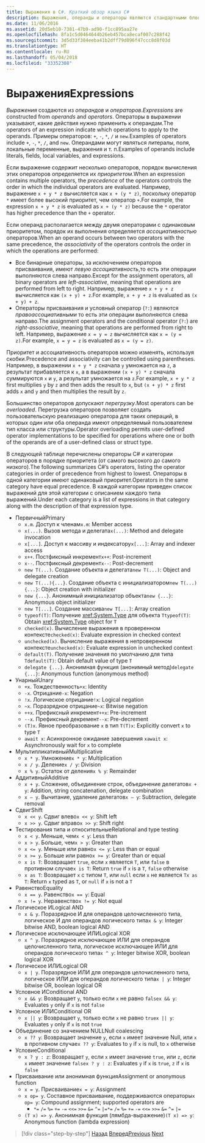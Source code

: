```yaml
---
title: Выражения в C#. Краткий обзор языка C#
description: Выражения, операнды и операторы являются стандартными блоками языка C#
ms.date: 11/06/2016
ms.assetid: 20d5eb10-7381-47b9-ad90-f1cc895aa27e
ms.openlocfilehash: 8fa1c5d0464644b26eb457bca8ecaf007c288f42
ms.sourcegitcommit: 3d5d33f384eeba41b2dff79d096f47ccc8d8f03d
ms.translationtype: HT
ms.contentlocale: ru-RU
ms.lasthandoff: 05/04/2018
ms.locfileid: "33352308"
---
```

# <a name="expressions"></a><span data-ttu-id="23c71-103">Выражения</span><span class="sxs-lookup"><span data-stu-id="23c71-103">Expressions</span></span>

<span data-ttu-id="23c71-104">*Выражения* создаются из *операндов* и *операторов*.</span><span class="sxs-lookup"><span data-stu-id="23c71-104">*Expressions* are constructed from *operands* and *operators*.</span></span> <span data-ttu-id="23c71-105">Операторы в выражении указывают, какие действия нужно применить к операндам.</span><span class="sxs-lookup"><span data-stu-id="23c71-105">The operators of an expression indicate which operations to apply to the operands.</span></span> <span data-ttu-id="23c71-106">Примеры операторов: `+`, `-`, `*`, `/` и `new`.</span><span class="sxs-lookup"><span data-stu-id="23c71-106">Examples of operators include `+`, `-`, `*`, `/`, and `new`.</span></span> <span data-ttu-id="23c71-107">Операндами могут являться литералы, поля, локальные переменные, выражения и т. п.</span><span class="sxs-lookup"><span data-stu-id="23c71-107">Examples of operands include literals, fields, local variables, and expressions.</span></span>

<span data-ttu-id="23c71-108">Если выражение содержит несколько операторов, порядок вычисления этих операторов определяется их *приоритетом*.</span><span class="sxs-lookup"><span data-stu-id="23c71-108">When an expression contains multiple operators, the *precedence* of the operators controls the order in which the individual operators are evaluated.</span></span> <span data-ttu-id="23c71-109">Например, выражение `x + y * z` вычисляется как `x + (y * z)`, поскольку оператор `*` имеет более высокий приоритет, чем оператор `+`.</span><span class="sxs-lookup"><span data-stu-id="23c71-109">For example, the expression `x + y * z` is evaluated as `x + (y * z)` because the `*` operator has higher precedence than the `+` operator.</span></span>

<span data-ttu-id="23c71-110">Если операнд располагается между двумя операторами с одинаковым приоритетом, порядок их выполнения определяется *ассоциативностью* операторов.</span><span class="sxs-lookup"><span data-stu-id="23c71-110">When an operand occurs between two operators with the same precedence, the *associativity* of the operators controls the order in which the operations are performed:</span></span>

*   <span data-ttu-id="23c71-111">Все бинарные операторы, за исключением операторов присваивания, имеют *левую ассоциативность*,то есть эти операции выполняются слева направо.</span><span class="sxs-lookup"><span data-stu-id="23c71-111">Except for the assignment operators, all binary operators are *left-associative*, meaning that operations are performed from left to right.</span></span> <span data-ttu-id="23c71-112">Например, выражение `x + y + z` вычисляется как `(x + y) + z`.</span><span class="sxs-lookup"><span data-stu-id="23c71-112">For example, `x + y + z` is evaluated as `(x + y) + z`.</span></span>
*   <span data-ttu-id="23c71-113">Операторы присваивания и условный оператор (`?:`) являются *правоассоциативными*  то есть эти операции выполняются слева направо.</span><span class="sxs-lookup"><span data-stu-id="23c71-113">The assignment operators and the conditional operator (`?:`) are *right-associative*, meaning that operations are performed from right to left.</span></span> <span data-ttu-id="23c71-114">Например, выражение `x = y = z` вычисляется как `x = (y = z)`.</span><span class="sxs-lookup"><span data-stu-id="23c71-114">For example, `x = y = z` is evaluated as `x = (y = z)`.</span></span>

<span data-ttu-id="23c71-115">Приоритет и ассоциативность операторов можно изменять, используя скобки.</span><span class="sxs-lookup"><span data-stu-id="23c71-115">Precedence and associativity can be controlled using parentheses.</span></span> <span data-ttu-id="23c71-116">Например, в выражении `x + y * z` сначала `y` умножается на `z`, а результат прибавляется к `x`, а в выражении `(x + y) * z` сначала суммируются `x` и `y`, а результат умножается на `z`.</span><span class="sxs-lookup"><span data-stu-id="23c71-116">For example, `x + y * z` first multiplies `y` by `z` and then adds the result to `x`, but `(x + y) * z` first adds `x` and `y` and then multiplies the result by `z`.</span></span>

<span data-ttu-id="23c71-117">Большинство операторов допускают *перегрузку*.</span><span class="sxs-lookup"><span data-stu-id="23c71-117">Most operators can be *overloaded*.</span></span> <span data-ttu-id="23c71-118">Перегрузка операторов позволяет создать пользовательскую реализацию оператора для таких операций, в которых один или оба операнда имеют определяемый пользователем тип класса или структуры.</span><span class="sxs-lookup"><span data-stu-id="23c71-118">Operator overloading permits user-defined operator implementations to be specified for operations where one or both of the operands are of a user-defined class or struct type.</span></span>

<span data-ttu-id="23c71-119">В следующей таблице перечислены операторы C# и категории операторов в порядке приоритета (от самого высокого до самого низкого).</span><span class="sxs-lookup"><span data-stu-id="23c71-119">The following summarizes C#’s operators, listing the operator categories in order of precedence from highest to lowest.</span></span> <span data-ttu-id="23c71-120">Операторы в одной категории имеют одинаковый приоритет.</span><span class="sxs-lookup"><span data-stu-id="23c71-120">Operators in the same category have equal precedence.</span></span> <span data-ttu-id="23c71-121">В каждой категории приведен список выражений для этой категории с описанием каждого типа выражений.</span><span class="sxs-lookup"><span data-stu-id="23c71-121">Under each category is a list of expressions in that category along with the description of that expression type.</span></span>

* <span data-ttu-id="23c71-122">Первичный</span><span class="sxs-lookup"><span data-stu-id="23c71-122">Primary</span></span>
    - <span data-ttu-id="23c71-123">`x.m`. Доступ к членам</span><span class="sxs-lookup"><span data-stu-id="23c71-123">`x.m`: Member access</span></span>
    - <span data-ttu-id="23c71-124">`x(...)`. Вызов метода и делегата</span><span class="sxs-lookup"><span data-stu-id="23c71-124">`x(...)`: Method and delegate invocation</span></span>
    - <span data-ttu-id="23c71-125">`x[...]`. Доступ к массиву и индексатору</span><span class="sxs-lookup"><span data-stu-id="23c71-125">`x[...]`: Array and indexer access</span></span>
    - <span data-ttu-id="23c71-126">`x++`. Постфиксный инкремент</span><span class="sxs-lookup"><span data-stu-id="23c71-126">`x++`: Post-increment</span></span>
    - <span data-ttu-id="23c71-127">`x--`. Постфиксный декремент</span><span class="sxs-lookup"><span data-stu-id="23c71-127">`x--`: Post-decrement</span></span>
    - <span data-ttu-id="23c71-128">`new T(...)`. Создание объекта и делегата</span><span class="sxs-lookup"><span data-stu-id="23c71-128">`new T(...)`: Object and delegate creation</span></span>
    - <span data-ttu-id="23c71-129">`new T(...){...}`. Создание объекта с инициализатором</span><span class="sxs-lookup"><span data-stu-id="23c71-129">`new T(...){...}`: Object creation with initializer</span></span>
    - <span data-ttu-id="23c71-130">`new {...}`. Анонимный инициализатор объекта</span><span class="sxs-lookup"><span data-stu-id="23c71-130">`new {...}`:  Anonymous object initializer</span></span>
    - <span data-ttu-id="23c71-131">`new T[...]`. Создание массива</span><span class="sxs-lookup"><span data-stu-id="23c71-131">`new T[...]`: Array creation</span></span>
    - <span data-ttu-id="23c71-132">`typeof(T)`: Получение <xref:System.Type> для объекта `T`</span><span class="sxs-lookup"><span data-stu-id="23c71-132">`typeof(T)`: Obtain <xref:System.Type> object for `T`</span></span>
    - <span data-ttu-id="23c71-133">`checked(x)`. Вычисление выражения в проверенном контексте</span><span class="sxs-lookup"><span data-stu-id="23c71-133">`checked(x)`: Evaluate expression in checked context</span></span>
    - <span data-ttu-id="23c71-134">`unchecked(x)`. Вычисление выражения в непроверенном контексте</span><span class="sxs-lookup"><span data-stu-id="23c71-134">`unchecked(x)`: Evaluate expression in unchecked context</span></span>
    - <span data-ttu-id="23c71-135">`default(T)`. Получение значения по умолчанию для типа `T`</span><span class="sxs-lookup"><span data-stu-id="23c71-135">`default(T)`: Obtain default value of type `T`</span></span>
    - <span data-ttu-id="23c71-136">`delegate {...}`. Анонимная функция (анонимный метод)</span><span class="sxs-lookup"><span data-stu-id="23c71-136">`delegate {...}`: Anonymous function (anonymous method)</span></span>
* <span data-ttu-id="23c71-137">Унарный</span><span class="sxs-lookup"><span data-stu-id="23c71-137">Unary</span></span>
    - <span data-ttu-id="23c71-138">`+x`. Тождественность</span><span class="sxs-lookup"><span data-stu-id="23c71-138">`+x`: Identity</span></span>
    - <span data-ttu-id="23c71-139">`-x`. Отрицание</span><span class="sxs-lookup"><span data-stu-id="23c71-139">`-x`: Negation</span></span>
    - <span data-ttu-id="23c71-140">`!x`. Логическое отрицание</span><span class="sxs-lookup"><span data-stu-id="23c71-140">`!x`: Logical negation</span></span>
    - <span data-ttu-id="23c71-141">`~x`. Поразрядное отрицание</span><span class="sxs-lookup"><span data-stu-id="23c71-141">`~x`: Bitwise negation</span></span>
    - <span data-ttu-id="23c71-142">`++x`. Префиксный инкремент</span><span class="sxs-lookup"><span data-stu-id="23c71-142">`++x`: Pre-increment</span></span>
    - <span data-ttu-id="23c71-143">`--x`. Префиксный декремент</span><span class="sxs-lookup"><span data-stu-id="23c71-143">`--x`: Pre-decrement</span></span>
    - <span data-ttu-id="23c71-144">`(T)x`. Явное преобразование `x` в тип `T`</span><span class="sxs-lookup"><span data-stu-id="23c71-144">`(T)x`: Explicitly convert `x` to type `T`</span></span>
    - <span data-ttu-id="23c71-145">`await x`: Асинхронное ожидание завершения `x`</span><span class="sxs-lookup"><span data-stu-id="23c71-145">`await x`: Asynchronously wait for `x` to complete</span></span>
* <span data-ttu-id="23c71-146">Мультипликативный</span><span class="sxs-lookup"><span data-stu-id="23c71-146">Multiplicative</span></span>
    - <span data-ttu-id="23c71-147">`x * y`. Умножение</span><span class="sxs-lookup"><span data-stu-id="23c71-147">`x * y`: Multiplication</span></span>
    - <span data-ttu-id="23c71-148">`x / y`. Деление</span><span class="sxs-lookup"><span data-stu-id="23c71-148">`x / y`: Division</span></span>
    - <span data-ttu-id="23c71-149">`x % y`. Остаток от деления</span><span class="sxs-lookup"><span data-stu-id="23c71-149">`x % y`: Remainder</span></span>
* <span data-ttu-id="23c71-150">Аддитивный</span><span class="sxs-lookup"><span data-stu-id="23c71-150">Additive</span></span>
    - <span data-ttu-id="23c71-151">`x + y`. Сложение, объединение строк, объединение делегатов</span><span class="sxs-lookup"><span data-stu-id="23c71-151">`x + y`: Addition, string concatenation, delegate combination</span></span>
    - <span data-ttu-id="23c71-152">`x – y`. Вычитание, удаление делегатов</span><span class="sxs-lookup"><span data-stu-id="23c71-152">`x – y`: Subtraction, delegate removal</span></span>
* <span data-ttu-id="23c71-153">Сдвиг</span><span class="sxs-lookup"><span data-stu-id="23c71-153">Shift</span></span>
    - <span data-ttu-id="23c71-154">`x << y`. Сдвиг влево</span><span class="sxs-lookup"><span data-stu-id="23c71-154">`x << y`: Shift left</span></span>
    - <span data-ttu-id="23c71-155">`x >> y`. Сдвиг вправо</span><span class="sxs-lookup"><span data-stu-id="23c71-155">`x >> y`: Shift right</span></span>
* <span data-ttu-id="23c71-156">Тестирования типа и относительные</span><span class="sxs-lookup"><span data-stu-id="23c71-156">Relational and type testing</span></span>
    - <span data-ttu-id="23c71-157">`x < y`. Меньше, чем</span><span class="sxs-lookup"><span data-stu-id="23c71-157">`x < y`: Less than</span></span>
    - <span data-ttu-id="23c71-158">`x > y`. Больше, чем</span><span class="sxs-lookup"><span data-stu-id="23c71-158">`x > y`: Greater than</span></span>
    - <span data-ttu-id="23c71-159">`x <= y`. Меньше или равно</span><span class="sxs-lookup"><span data-stu-id="23c71-159">`x <= y`: Less than or equal</span></span>
    - <span data-ttu-id="23c71-160">`x >= y`. Больше или равно</span><span class="sxs-lookup"><span data-stu-id="23c71-160">`x >= y`: Greater than or equal</span></span>
    - <span data-ttu-id="23c71-161">`x is T`: Возвращает `true`, если `x` является `T`, или `false` в противном случае</span><span class="sxs-lookup"><span data-stu-id="23c71-161">`x is T`: Return `true` if `x` is a `T`, `false` otherwise</span></span>
    - <span data-ttu-id="23c71-162">`x as T`: Возвращает `x` с типом `T`, или `null` если `x` не является `T`</span><span class="sxs-lookup"><span data-stu-id="23c71-162">`x as T`: Return `x` typed as `T`, or `null` if `x` is not a `T`</span></span>
* <span data-ttu-id="23c71-163">Равенство</span><span class="sxs-lookup"><span data-stu-id="23c71-163">Equality</span></span>
    - <span data-ttu-id="23c71-164">`x == y`. Равенство</span><span class="sxs-lookup"><span data-stu-id="23c71-164">`x == y`: Equal</span></span>
    - <span data-ttu-id="23c71-165">`x != y`. Неравенство</span><span class="sxs-lookup"><span data-stu-id="23c71-165">`x != y`: Not equal</span></span>
* <span data-ttu-id="23c71-166">Логическое И</span><span class="sxs-lookup"><span data-stu-id="23c71-166">Logical AND</span></span>
    - <span data-ttu-id="23c71-167">`x & y`. Поразрядное И для операндов целочисленного типа, логическое И для операндов логического типа</span><span class="sxs-lookup"><span data-stu-id="23c71-167">`x & y`: Integer bitwise AND, boolean logical AND</span></span>
* <span data-ttu-id="23c71-168">Логическое исключающее ИЛИ</span><span class="sxs-lookup"><span data-stu-id="23c71-168">Logical XOR</span></span>
    - <span data-ttu-id="23c71-169">`x ^ y`. Поразрядное исключающее ИЛИ для операндов целочисленного типа, логическое исключающее ИЛИ для операндов логического типа</span><span class="sxs-lookup"><span data-stu-id="23c71-169">`x ^ y`: Integer bitwise XOR, boolean logical XOR</span></span>
* <span data-ttu-id="23c71-170">Логическое ИЛИ</span><span class="sxs-lookup"><span data-stu-id="23c71-170">Logical OR</span></span>
    - <span data-ttu-id="23c71-171">`x | y`. Поразрядное ИЛИ для операндов целочисленного типа, логическое ИЛИ для операндов логического типа</span><span class="sxs-lookup"><span data-stu-id="23c71-171">`x | y`: Integer bitwise OR, boolean logical OR</span></span>
* <span data-ttu-id="23c71-172">Условное И</span><span class="sxs-lookup"><span data-stu-id="23c71-172">Conditional AND</span></span>
    - <span data-ttu-id="23c71-173">`x && y`: Возвращает `y`, только если `x` не равно `false`</span><span class="sxs-lookup"><span data-stu-id="23c71-173">`x && y`: Evaluates `y` only if `x` is not `false`</span></span>
* <span data-ttu-id="23c71-174">Условное ИЛИ</span><span class="sxs-lookup"><span data-stu-id="23c71-174">Conditional OR</span></span>
    - <span data-ttu-id="23c71-175">`x || y`: Возвращает `y`, только если `x` не равно `true`</span><span class="sxs-lookup"><span data-stu-id="23c71-175">`x || y`: Evaluates `y` only if `x` is not `true`</span></span>
* <span data-ttu-id="23c71-176">Объединение со значением NULL</span><span class="sxs-lookup"><span data-stu-id="23c71-176">Null coalescing</span></span>
    - <span data-ttu-id="23c71-177">`x ?? y`: Возвращает значение `y`, если `x` имеет значение Null, или `x` в противном случае</span><span class="sxs-lookup"><span data-stu-id="23c71-177">`x ?? y`: Evaluates to `y` if `x` is null, to `x` otherwise</span></span>
* <span data-ttu-id="23c71-178">Условие</span><span class="sxs-lookup"><span data-stu-id="23c71-178">Conditional</span></span>
    - <span data-ttu-id="23c71-179">`x ? y : z`: Возвращает `y`, если `x` имеет значение `true`, или `z`, если `x` имеет значение `false`</span><span class="sxs-lookup"><span data-stu-id="23c71-179">`x ? y : z`: Evaluates `y` if `x` is `true`, `z` if `x` is `false`</span></span>
* <span data-ttu-id="23c71-180">Присваивание или анонимная функция</span><span class="sxs-lookup"><span data-stu-id="23c71-180">Assignment or anonymous function</span></span>
    - <span data-ttu-id="23c71-181">`x = y`. Присваивание</span><span class="sxs-lookup"><span data-stu-id="23c71-181">`x = y`: Assignment</span></span>
    - <span data-ttu-id="23c71-182">`x op= y`. Составное присваивание, поддерживаются операторы</span><span class="sxs-lookup"><span data-stu-id="23c71-182">`x op= y`: Compound assignment; supported operators are</span></span>
        - <span data-ttu-id="23c71-183">`*=`   `/=`   `%=`   `+=`   `-=`   `<<=`   `>>=`   `&=`  `^=`  `|=`</span><span class="sxs-lookup"><span data-stu-id="23c71-183">`*=`   `/=`   `%=`   `+=`   `-=`   `<<=`   `>>=`   `&=`  `^=`  `|=`</span></span>
    - <span data-ttu-id="23c71-184">`(T x) => y`. Анонимная функция (лямбда-выражение)</span><span class="sxs-lookup"><span data-stu-id="23c71-184">`(T x) => y`: Anonymous function (lambda expression)</span></span>

>[!div class="step-by-step"]
<span data-ttu-id="23c71-185">[Назад](types-and-variables.md)
[Вперед](statements.md)</span><span class="sxs-lookup"><span data-stu-id="23c71-185">[Previous](types-and-variables.md)
[Next](statements.md)</span></span>
